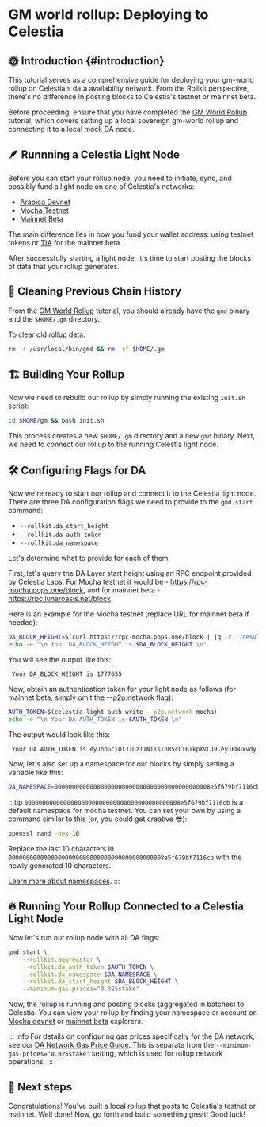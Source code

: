 # GM world rollup: Deploying to Celestia  

## 🌞 Introduction {#introduction}

This tutorial serves as a comprehensive guide for deploying your gm-world rollup on Celestia's data availability network. From the Rollkit perspective, there's no difference in posting blocks to Celestia's testnet or mainnet beta.

Before proceeding, ensure that you have completed the [GM World Rollup](/tutorials/gm-world) tutorial, which covers setting up a local sovereign gm-world rollup and connecting it to a local mock DA node.

## 🪶 Runnning a Celestia Light Node

Before you can start your rollup node, you need to initiate, sync, and possibly fund a light node on one of Celestia's networks:

- [Arabica Devnet](https://docs.celestia.org/nodes/arabica-devnet#arabica-devnet)
- [Mocha Testnet](https://docs.celestia.org/nodes/mocha-testnet#mocha-testnet)
- [Mainnet Beta](https://docs.celestia.org/nodes/mainnet#mainnet-beta)

The main difference lies in how you fund your wallet address: using testnet tokens or [TIA](https://docs.celestia.org/learn/tia#overview-of-tia) for the mainnet beta.

After successfully starting a light node, it's time to start posting the blocks of data that your rollup generates.

## 🧹 Cleaning Previous Chain History

From the [GM World Rollup](/tutorials/gm-world) tutorial, you should already have the `gmd` binary and the `$HOME/.gm` directory.

To clear old rollup data:

```bash
rm -r /usr/local/bin/gmd && rm -rf $HOME/.gm

```

## 🏗️ Building Your Rollup

Now we need to rebuild our rollup by simply running the existing `init.sh` script:

```bash
cd $HOME/gm && bash init.sh
```

This process creates a new `$HOME/.gm` directory and a new `gmd` binary. Next, we need to connect our rollup to the running Celestia light node.

## 🛠️ Configuring Flags for DA

Now we're ready to start our rollup and connect it to the Celestia light node. There are three DA configuration flags we need to provide to the `gmd start` command:

- `--rollkit.da_start_height`
- `--rollkit.da_auth_token`
- `--rollkit.da_namespace`

Let's determine what to provide for each of them.

First, let's query the DA Layer start height using an RPC endpoint provided by Celestia Labs. For Mocha testnet it would be - https://rpc-mocha.pops.one/block, and for mainnet beta - https://rpc.lunaroasis.net/block

Here is an example for the Mocha testnet (replace URL for mainnet beta if needed):
```bash
DA_BLOCK_HEIGHT=$(curl https://rpc-mocha.pops.one/block | jq -r '.result.block.header.height')
echo -e "\n Your DA_BLOCK_HEIGHT is $DA_BLOCK_HEIGHT \n"
```

You will see the output like this:

```
 Your DA_BLOCK_HEIGHT is 1777655
```

Now, obtain an authentication token for your light node as follows (for mainnet beta, simply omit the --p2p.network flag):

```bash
AUTH_TOKEN=$(celestia light auth write --p2p.network mocha)
echo -e "\n Your DA AUTH_TOKEN is $AUTH_TOKEN \n"
```

The output would look like this:

```bash
 Your DA AUTH_TOKEN is eyJhbGciOiJIUzI1NiIsInR5cCI6IkpXVCJ9.eyJBbGxvdyI6WyJwdWJsaWMiLCJyZWFkIiwid3JpdGUiXX0.cSrJjpfUdTNFtzGho69V0D_8kyECn9Mzv8ghJSpKRDE
```

Now, let's also set up a namespace for our blocks by simply setting a variable like this:

```bash
DA_NAMESPACE=00000000000000000000000000000000000000000008e5f679bf7116cb
```

:::tip
`00000000000000000000000000000000000000000008e5f679bf7116cb` is a default namespace for mocha testnet. You can set your own by using a command
similar to this (or, you could get creative 😎):

```bash
openssl rand -hex 10
```

Replace the last 10 characters in `00000000000000000000000000000000000000000008e5f679bf7116cb` with the newly generated 10 characters.

[Learn more about namespaces](https://docs.celestia.org/developers/node-tutorial#namespaces).
:::

## 🔥 Running Your Rollup Connected to a Celestia Light Node

Now let's run our rollup node with all DA flags:

```bash
gmd start \
    --rollkit.aggregator \
    --rollkit.da_auth_token $AUTH_TOKEN \
    --rollkit.da_namespace $DA_NAMESPACE \
    --rollkit.da_start_height $DA_BLOCK_HEIGHT \
    --minimum-gas-prices="0.025stake"
```

Now, the rollup is running and posting blocks (aggregated in batches) to Celestia. You can view your rollup by finding your namespace or account on [Mocha devnet](https://docs.celestia.org/nodes/mocha-testnet#explorers) or [mainnet beta](https://docs.celestia.org/nodes/mainnet#explorers) explorers.

::: info 
For details on configuring gas prices specifically for the DA network, see our [DA Network Gas Price Guide](/guides/gas-price). This is separate from the `--minimum-gas-prices="0.025stake"` setting, which is used for rollup network operations.
:::

## 🎉 Next steps

Congratulations! You've built a local rollup that posts to Celestia's testnet or mainnet. Well done! Now, go forth and build something great! Good luck!
